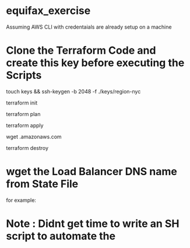 # equifax_exercise
Assuming AWS CLI with credentaials are already setup on a machine


# Clone the Terraform Code and create this key before executing the Scripts
touch keys && ssh-keygen -b 2048 -f ./keys/region-nyc

terraform init

terraform plan

terraform apply

wget <Load Balancer DNS Name>.amazonaws.com

terraform destroy

# wget the Load Balancer DNS name from State File
for example:

# Note : Didnt get time to write an SH script to automate the 



